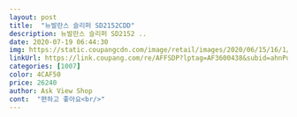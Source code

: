 ```yaml
---
layout: post 
title:  "뉴발란스 슬리퍼 SD2152CDD" 
description: 뉴발란스 슬리퍼 SD2152 ..
date: 2020-07-19 06:44:30 
img: https://static.coupangcdn.com/image/retail/images/2020/06/15/16/1/f78a0218-3a17-4c21-a0c5-2e9211376f47.jpg 
linkUrl: https://link.coupang.com/re/AFFSDP?lptag=AF3600438&subid=ahnPublicAsk&pageKey=1736364433&itemId=2955552461&vendorItemId=70894314714&traceid=V0-113-165c74c2ca5cbf5f 
categories: [1007] 
color: 4CAF50 
price: 26240 
author: Ask View Shop 
cont:  "편하고 좋아요<br/>" 
---
```

